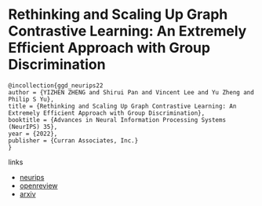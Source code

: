 # Rethinking and Scaling Up Graph Contrastive Learning: An Extremely Efficient Approach with Group Discrimination

```
@incollection{ggd_neurips22
author = {YIZHEN ZHENG and Shirui Pan and Vincent Lee and Yu Zheng and Philip S Yu},
title = {Rethinking and Scaling Up Graph Contrastive Learning: An Extremely Efficient Approach with Group Discrimination},
booktitle = {Advances in Neural Information Processing Systems (NeurIPS) 35},
year = {2022},
publisher = {Curran Associates, Inc.}
}
```

links
- [neurips](https://nips.cc/Conferences/2022/Schedule?showEvent=53627)
- [openreview](https://openreview.net/forum?id=_h2FKc6E_YV)
- [arxiv](https://arxiv.org/abs/2206.01535)
